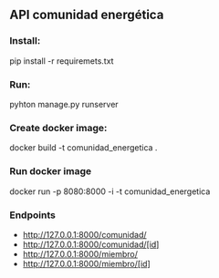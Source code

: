 ## API comunidad energética

### Install:
pip install -r requiremets.txt

### Run:
pyhton manage.py runserver


### Create docker image:

docker build -t comunidad_energetica .

### Run docker image

docker run -p 8080:8000 -i -t comunidad_energetica


### Endpoints

- http://127.0.0.1:8000/comunidad/
- http://127.0.0.1:8000/comunidad/[id]
- http://127.0.0.1:8000/miembro/
- http://127.0.0.1:8000/miembro/[id]
